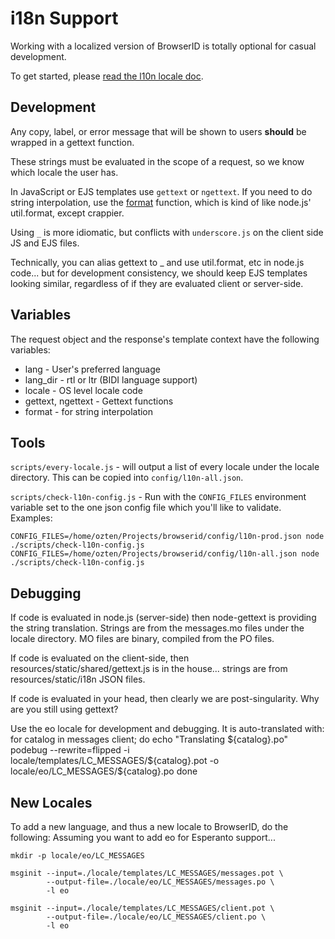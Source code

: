 # i18n Support

Working with a localized version of BrowserID is totally optional for
casual development.

To get started, please [read the l10n locale doc](http://svn.mozilla.org/projects/l10n-misc/trunk/browserid/README).

## Development

Any copy, label, or error message that will be shown to users **should** be wrapped in a gettext function.

These strings must be evaluated in the scope of a request, so we know which locale the user has.

In JavaScript or EJS templates use `gettext` or `ngettext`. If you need to do string interpolation, use the
[format](../lib/i18n.js) function, which is kind of like node.js' util.format, except crappier.

Using `_` is more idiomatic, but conflicts with `underscore.js` on the client side JS and EJS files.

Technically, you can alias gettext to _ and use util.format, etc in node.js code... but for development consistency,
we should keep EJS templates looking similar, regardless of if they are evaluated client or server-side.

## Variables

The request object and the response's template context have the following variables:

 * lang - User's preferred language
 * lang_dir - rtl or ltr (BIDI language support)
 * locale - OS level locale code
 * gettext, ngettext - Gettext functions
 * format - for string interpolation

## Tools

``scripts/every-locale.js`` - will output a list of every locale under the locale directory. This can
be copied into ``config/l10n-all.json``.

``scripts/check-l10n-config.js`` - Run with the ``CONFIG_FILES`` environment variable set to the one json
config file which you'll like to validate. Examples:

    CONFIG_FILES=/home/ozten/Projects/browserid/config/l10n-prod.json node ./scripts/check-l10n-config.js
    CONFIG_FILES=/home/ozten/Projects/browserid/config/l10n-all.json node ./scripts/check-l10n-config.js

## Debugging

If code is evaluated in node.js (server-side) then node-gettext is providing the string
translation. Strings are from the messages.mo files under the locale directory. MO files
are binary, compiled from the PO files.

If code is evaluated on the client-side, then resources/static/shared/gettext.js is in
the house... strings are from resources/static/i18n JSON files.

If code is evaluated in your head, then clearly we are post-singularity. Why are you
still using gettext?

Use the eo locale for development and debugging. It is auto-translated with:
for catalog in messages client; do
  echo "Translating ${catalog}.po"
  podebug --rewrite=flipped -i locale/templates/LC_MESSAGES/${catalog}.pot -o locale/eo/LC_MESSAGES/${catalog}.po
done

## New Locales

To add a new language, and thus a new locale to BrowserID, do the following:
Assuming you want to add eo for Esperanto support...

    mkdir -p locale/eo/LC_MESSAGES

    msginit --input=./locale/templates/LC_MESSAGES/messages.pot \
            --output-file=./locale/eo/LC_MESSAGES/messages.po \
            -l eo

    msginit --input=./locale/templates/LC_MESSAGES/client.pot \
            --output-file=./locale/eo/LC_MESSAGES/client.po \
            -l eo